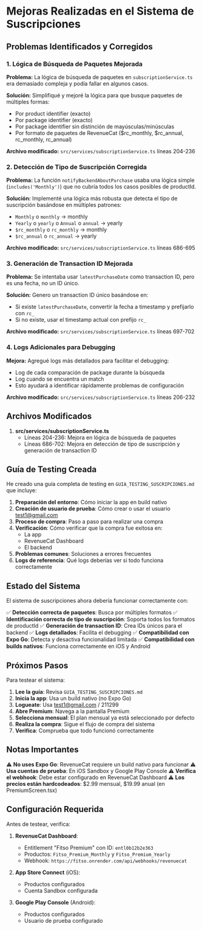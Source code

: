 # Mejoras Realizadas en el Sistema de Suscripciones

## Problemas Identificados y Corregidos

### 1. Lógica de Búsqueda de Paquetes Mejorada

**Problema:** La lógica de búsqueda de paquetes en `subscriptionService.ts` era demasiado compleja y podía fallar en algunos casos.

**Solución:** Simplifiqué y mejoré la lógica para que busque paquetes de múltiples formas:
- Por product identifier (exacto)
- Por package identifier (exacto)
- Por package identifier sin distinción de mayúsculas/minúsculas
- Por formato de paquetes de RevenueCat ($rc_monthly, $rc_annual, rc_monthly, rc_annual)

**Archivo modificado:** `src/services/subscriptionService.ts` líneas 204-236

### 2. Detección de Tipo de Suscripción Corregida

**Problema:** La función `notifyBackendAboutPurchase` usaba una lógica simple (`includes('Monthly')`) que no cubría todos los casos posibles de productId.

**Solución:** Implementé una lógica más robusta que detecta el tipo de suscripción basándose en múltiples patrones:
- `Monthly` o `monthly` → monthly
- `Yearly` o `yearly` o `Annual` o `annual` → yearly
- `$rc_monthly` o `rc_monthly` → monthly
- `$rc_annual` o `rc_annual` → yearly

**Archivo modificado:** `src/services/subscriptionService.ts` líneas 686-695

### 3. Generación de Transaction ID Mejorada

**Problema:** Se intentaba usar `latestPurchaseDate` como transaction ID, pero es una fecha, no un ID único.

**Solución:** Genero un transaction ID único basándose en:
- Si existe `latestPurchaseDate`, convertir la fecha a timestamp y prefijarlo con `rc_`
- Si no existe, usar el timestamp actual con prefijo `rc_`

**Archivo modificado:** `src/services/subscriptionService.ts` líneas 697-702

### 4. Logs Adicionales para Debugging

**Mejora:** Agregué logs más detallados para facilitar el debugging:
- Log de cada comparación de package durante la búsqueda
- Log cuando se encuentra un match
- Esto ayudará a identificar rápidamente problemas de configuración

**Archivo modificado:** `src/services/subscriptionService.ts` líneas 206-232

## Archivos Modificados

1. **src/services/subscriptionService.ts**
   - Líneas 204-236: Mejora en lógica de búsqueda de paquetes
   - Líneas 686-702: Mejora en detección de tipo de suscripción y generación de transaction ID

## Guía de Testing Creada

He creado una guía completa de testing en `GUIA_TESTING_SUSCRIPCIONES.md` que incluye:

1. **Preparación del entorno**: Cómo iniciar la app en build nativo
2. **Creación de usuario de prueba**: Cómo crear o usar el usuario test1@gmail.com
3. **Proceso de compra**: Paso a paso para realizar una compra
4. **Verificación**: Cómo verificar que la compra fue exitosa en:
   - La app
   - RevenueCat Dashboard
   - El backend
5. **Problemas comunes**: Soluciones a errores frecuentes
6. **Logs de referencia**: Qué logs deberías ver si todo funciona correctamente

## Estado del Sistema

El sistema de suscripciones ahora debería funcionar correctamente con:

✅ **Detección correcta de paquetes**: Busca por múltiples formatos
✅ **Identificación correcta de tipo de suscripción**: Soporta todos los formatos de productId
✅ **Generación de transaction ID**: Crea IDs únicos para el backend
✅ **Logs detallados**: Facilita el debugging
✅ **Compatibilidad con Expo Go**: Detecta y desactiva funcionalidad limitada
✅ **Compatibilidad con builds nativos**: Funciona correctamente en iOS y Android

## Próximos Pasos

Para testear el sistema:

1. **Lee la guía**: Revisa `GUIA_TESTING_SUSCRIPCIONES.md`
2. **Inicia la app**: Usa un build nativo (no Expo Go)
3. **Logueate**: Usa test1@gmail.com / 211299
4. **Abre Premium**: Navega a la pantalla Premium
5. **Selecciona mensual**: El plan mensual ya está seleccionado por defecto
6. **Realiza la compra**: Sigue el flujo de compra del sistema
7. **Verifica**: Comprueba que todo funcionó correctamente

## Notas Importantes

⚠️ **No uses Expo Go**: RevenueCat requiere un build nativo para funcionar
⚠️ **Usa cuentas de prueba**: En iOS Sandbox y Google Play Console
⚠️ **Verifica el webhook**: Debe estar configurado en RevenueCat Dashboard
⚠️ **Los precios están hardcodeados**: $2.99 mensual, $19.99 anual (en PremiumScreen.tsx)

## Configuración Requerida

Antes de testear, verifica:

1. **RevenueCat Dashboard**:
   - Entitlement "Fitso Premium" con ID: `entl0b12b2e363`
   - Productos: `Fitso_Premium_Monthly` y `Fitso_Premium_Yearly`
   - Webhook: `https://fitso.onrender.com/api/webhooks/revenuecat`

2. **App Store Connect** (iOS):
   - Productos configurados
   - Cuenta Sandbox configurada

3. **Google Play Console** (Android):
   - Productos configurados
   - Usuario de prueba configurado


